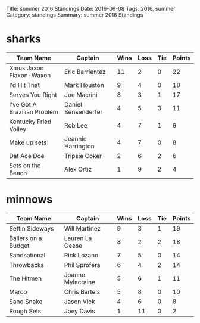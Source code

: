 Title: summer 2016 Standings
Date: 2016-06-08
Tags: 2016, summer
Category: standings
Summary: summer 2016 Standings

sharks
=====
| Team Name | Captain | Wins | Loss | Tie | Points |
| --- | --- | --- | --- | --- | --- |
| Xmus Jaxon Flaxon-Waxon | Eric Barrientez | 11 | 2 | 0 | 22 |
  | I'd Hit That | Mark Houston | 9 | 4 | 0 | 18 |
  | Serves You Right | Joe Macrini | 8 | 3 | 1 | 17 |
  | I've Got A Brazilian Problem | Daniel Sensenderfer | 4 | 5 | 3 | 11 |
  | Kentucky Fried Volley | Rob Lee | 4 | 7 | 1 | 9 |
  | Make up sets | Jeannie Harrington | 4 | 7 | 0 | 8 |
  | Dat Ace Doe | Tripsie Coker | 2 | 6 | 2 | 6 |
  | Sets on the Beach | Alex Ortiz | 1 | 9 | 2 | 4 |
  

minnows
=====
| Team Name | Captain | Wins | Loss | Tie | Points |
| --- | --- | --- | --- | --- | --- |
| Settin Sideways | Will Martinez | 9 | 3 | 1 | 19 |
  | Ballers on a Budget | Lauren La Geese | 8 | 2 | 2 | 18 |
  | Sandsational | Rick Lozano | 7 | 5 | 0 | 14 |
  | Throwbacks | Phil Sprofera | 6 | 4 | 2 | 14 |
  | The Hitmen | Joanne Mylacraine | 5 | 6 | 1 | 11 |
  | Marco | Chris Bartels | 5 | 8 | 0 | 10 |
  | Sand Snake | Jason Vick | 4 | 6 | 0 | 8 |
  | Rough Sets | Joey Davis | 1 | 11 | 0 | 2 |
  



